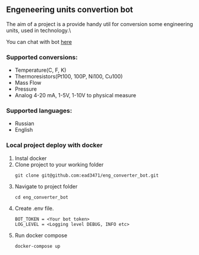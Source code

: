 ## Engeneering units convertion bot
The aim of a project is a provide handy util for conversion some engineering units, used in technology.\

You can chat with bot [here](https://t.me/eng_unit_converter_bot)

### Supported conversions:
 - Temperature(C, F, K)
 - Thermoresistors(Pt100, 100P, Ni100, Cu100)
 - Mass Flow
 - Pressure
 - Analog 4-20 mA, 1-5V, 1-10V to physical measure



### Supported languages:
 - Russian
 - English

### Local project deploy with docker
1. Instal docker
2. Clone project to your working folder
    ```
    git clone git@github.com:ead3471/eng_converter_bot.git
    ```
3. Navigate to project folder
     ```
    cd eng_converter_bot
    ```
4. Create .env file.
     ```
    BOT_TOKEN = <Your bot token>
    LOG_LEVEL = <Logging level DEBUG, INFO etc>
    ```
5. Run docker compose
    ```
    docker-compose up 
     ```


